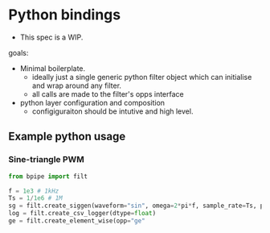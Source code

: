 # Python bindings
- This spec is a WIP.

goals:
- Minimal boilerplate.
    - ideally just a single generic python filter object which can initialise and wrap around any filter.
    - all calls are made to the filter's opps interface
- python layer configuration and composition
    - configiguraiton should be intutive and high level.


## Example python usage

### Sine-triangle PWM
```python
from bpipe import filt

f = 1e3 # 1kHz
Ts = 1/1e6 # 1M
sg = filt.create_siggen(waveform="sin", omega=2*pi*f, sample_rate=Ts, phase_rad=0)
log = filt.create_csv_logger(dtype=float)
ge = filt.create_element_wise(opp="ge"


```
